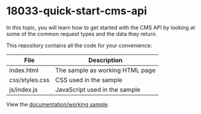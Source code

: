 # 18033-quick-start-cms-api
In this topic, you will learn how to get started with the CMS API by looking at some of the common request types and the data they return.

This repository contains all the code for your convenience:

<table>
	<thead>
		<th>File</th>
		<th>Description</th>
	</thead>
	<tr>
		<td>index.html</td>
		<td>The sample as working HTML page</td>
	</tr>
	<tr>
		<td>css/styles.css</td>
		<td>CSS used in the sample</td>
	</tr>
	<tr>
		<td>js/index.js</td>
		<td>JavaScript used in the sample</td>
	</tr>
</table>

View the [documentation/working sample](https://support.brightcove.com/quick-start-cms-api).
